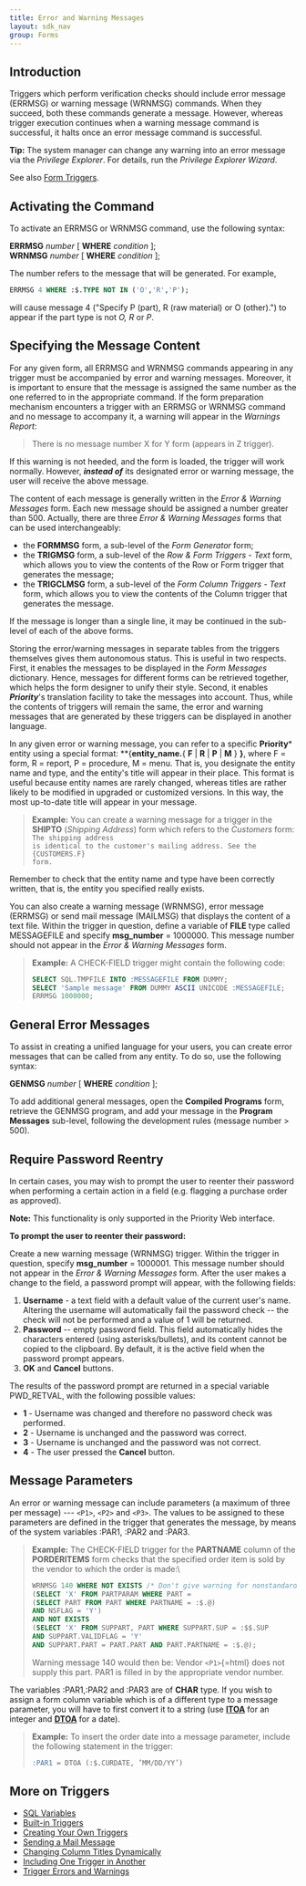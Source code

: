 ```yaml
---
title: Error and Warning Messages
layout: sdk_nav
group: Forms
---
```


## Introduction

Triggers which perform verification checks should include error message
(ERRMSG) or warning message (WRNMSG) commands. When they succeed, both
these commands generate a message. However, whereas trigger execution
continues when a warning message command is successful, it halts once an
error message command is successful.

**Tip:** The system manager can change any warning into an error message
via the *Privilege Explorer*. For details, run the *Privilege Explorer
Wizard*.

See also [Form Triggers](Form-Triggers ).

## Activating the Command 

To activate an ERRMSG or WRNMSG command, use the following syntax:


**ERRMSG** *number* [ **WHERE** *condition* ];\
**WRNMSG** *number* [ **WHERE** *condition* ];

The number refers to the message that will be generated. For example,

```sql
ERRMSG 4 WHERE :$.TYPE NOT IN ('O','R','P');
```

will cause message 4 ("Specify P (part), R (raw material) or O
(other).") to appear if the part type is not *O, R* or *P*.

## Specifying the Message Content 

For any given form, all ERRMSG and WRNMSG commands appearing in any
trigger must be accompanied by error and warning messages. Moreover, it
is important to ensure that the message is assigned the same number as
the one referred to in the appropriate command. If the form preparation
mechanism encounters a trigger with an ERRMSG or WRNMSG command and no
message to accompany it, a warning will appear in the *Warnings Report*:

> There is no message number X for Y form (appears in Z trigger).

If this warning is not heeded, and the form is loaded, the trigger will
work normally. However, ***instead of*** its designated error or warning
message, the user will receive the above message.

The content of each message is generally written in the *Error & Warning
Messages* form. Each new message should be assigned a number greater
than 500. Actually, there are three *Error & Warning Messages* forms
that can be used interchangeably:

-   the **FORMMSG** form, a sub-level of the *Form Generator* form;
-   the **TRIGMSG** form, a sub-level of the *Row & Form Triggers -
    Text* form, which allows you to view the contents of the Row or Form
    trigger that generates the message;
-   the **TRIGCLMSG** form, a sub-level of the *Form Column Triggers -
    Text* form, which allows you to view the contents of the Column
    trigger that generates the message.

If the message is longer than a single line, it may be continued in the
sub-level of each of the above forms.

Storing the error/warning messages in separate tables from the triggers
themselves gives them autonomous status. This is useful in two respects.
First, it enables the messages to be displayed in the *Form Messages*
dictionary. Hence, messages for different forms can be retrieved
together, which helps the form designer to unify their style. Second, it
enables ***Priority***'s translation facility to take the messages into
account. Thus, while the contents of triggers will remain the same, the
error and warning messages that are generated by these triggers can be
displayed in another language.

In any given error or warning message, you can refer to a specific
**Priority*** entity using a special format:
**{**entity_name.**{ **F** \| **R** \| **P** \| **M** } **}**,
where F = form, R = report, P = procedure, M = menu. That is, you
designate the entity name and type, and the entity's title will appear
in their place. This format is useful because entity names are rarely
changed, whereas titles are rather likely to be modified in upgraded or
customized versions. In this way, the most up-to-date title will appear
in your message.

> **Example:** You can create a warning message for a trigger in the
> **SHIPTO** (*Shipping Address*) form which refers to the *Customers*
> form: <code>The shipping address is identical to the customer's mailing
> address. See the {CUSTOMERS.F} form.</code>

Remember to check that the entity name and type have been correctly
written, that is, the entity you specified really exists.

You can also create a warning message (WRNMSG), error message (ERRMSG)
or send mail message (MAILMSG) that displays the content of a text file.
Within the trigger in question, define a variable of **FILE** type
called MESSAGEFILE and specify **msg_number** = 1000000. This message
number should not appear in the *Error & Warning Messages* form.

> **Example:** A CHECK-FIELD trigger might contain the following code:
>
> ```sql
> SELECT SQL.TMPFILE INTO :MESSAGEFILE FROM DUMMY;
> SELECT 'Sample message' FROM DUMMY ASCII UNICODE :MESSAGEFILE;
> ERRMSG 1000000;
> ```

## General Error Messages 

To assist in creating a unified language for your users, you can create
error messages that can be called from any entity. To do so, use the
following syntax:

**GENMSG** *number* \[ **WHERE** *condition* \];

To add additional general messages, open the **Compiled Programs** form,
retrieve the GENMSG program, and add your message in the **Program
Messages** sub-level, following the development rules (message number \>
500).

## Require Password Reentry 

In certain cases, you may wish to prompt the user to reenter their
password when performing a certain action in a field (e.g. flagging a
purchase order as approved).

 **Note:** This functionality is only supported in the Priority Web interface.

**To prompt the user to reenter their password:**

Create a new warning message (WRNMSG) trigger. Within the trigger in
question, specify **msg_number** = 1000001. This message number should
not appear in the *Error & Warning Messages* form. After the user makes
a change to the field, a password prompt will appear, with the following
fields:

1.  **Username** - a text field with a default value of the current
    user\'s name. Altering the username will automatically fail the
    password check -- the check will not be performed and a value of 1
    will be returned.
2.  **Password** -- empty password field. This field automatically hides
    the characters entered (using asterisks/bullets), and its content
    cannot be copied to the clipboard. By default, it is the active
    field when the password prompt appears.
3.  **OK** and **Cancel** buttons.

The results of the password prompt are returned in a special variable
PWD_RETVAL, with the following possible values:

-   **1** - Username was changed and therefore no password check was
    performed.
-   **2** - Username is unchanged and the password was correct.
-   **3** - Username is unchanged and the password was not correct.
-   **4** - The user pressed the **Cancel** button.

## Message Parameters 

An error or warning message can include parameters (a maximum of three
per message) --- `<P1>`, `<P2>` and `<P3>`. The
values to be assigned to these parameters are defined in the trigger
that generates the message, by means of the system variables :PAR1,
:PAR2 and :PAR3.

> **Example:** The CHECK-FIELD trigger for the **PARTNAME** column of
> the **PORDERITEMS** form checks that the specified order item is sold
> by the vendor to which the order is made:\
>
> ```sql
> WRNMSG 140 WHERE NOT EXISTS /* Don't give warning for nonstandard*/
> (SELECT 'X' FROM PARTPARAM WHERE PART =
> (SELECT PART FROM PART WHERE PARTNAME = :$.@)
> AND NSFLAG = 'Y')
> AND NOT EXISTS
> (SELECT 'X' FROM SUPPART, PART WHERE SUPPART.SUP = :$$.SUP
> AND SUPPART.VALIDFLAG = 'Y'
> AND SUPPART.PART = PART.PART AND PART.PARTNAME = :$.@);
> ```
>
> Warning message 140 would then be: Vendor `<P1>`{=html} does not
> supply this part. PAR1 is filled in by the appropriate vendor number.

The variables :PAR1,:PAR2 and :PAR3 are of **CHAR** type. If you wish to
assign a form column variable which is of a different type to a message
parameter, you will have to first convert it to a string (use
[**ITOA**](Non-standard-Scalar-Expressions#Strings ) for an
integer and [**DTOA**](ATOD-and-DTOA ) for a date).

> **Example:** To insert the order date into a message parameter,
> include the following statement in the trigger:
>
> ```sql
> :PAR1 = DTOA (:$.CURDATE, ’MM/DD/YY’)
> ```

## More on Triggers 

-   [SQL Variables](SQL-Variables )
-   [Built-in Triggers](Built-in-Triggers )
-   [Creating Your Own Triggers](Creating-Your-Own-Triggers )
-   [Sending a Mail Message](Sending-a-Mail-Message )
-   [Changing Column Titles
    Dynamically](Changing-Column-Titles-Dynamically )
-   [Including One Trigger in
    Another](Including-One-Trigger-in-Another )
-   [Trigger Errors and
    Warnings](Trigger-Errors-and-Warnings )
